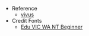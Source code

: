 - Reference
  - [vivus](https://github.com/maxwellito/vivus)
- Credit Fonts
  - [Edu VIC WA NT Beginner](https://fonts.google.com/specimen/Edu+VIC+WA+NT+Beginner)
